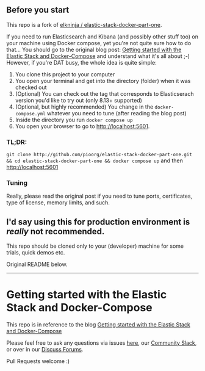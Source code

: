 ## Before you start

This repo is a fork of [elkninja / elastic-stack-docker-part-one](https://github.com/elkninja/elastic-stack-docker-part-one).

If you need to run Elasticsearch and Kibana (and possibly other stuff too) on your machine using Docker compose, yet you're not quite sure how to do that... You should go to the original blog post: [Getting started with the Elastic Stack and Docker-Compose](https://www.elastic.co/blog/getting-started-with-the-elastic-stack-and-docker-compose) and understand what it's all about ;-) 
However, if you're DAT busy, the whole idea is quite simple:

1. You clone this project to your computer
2. You open your terminal and get into the directory (folder) when it was checked out
3. (Optional) You can check out the tag that corresponds to Elasticserach version you'd like to try out (only 8.13+ supported)
4. (Optional, but highly recommended) You change in the `docker-compose.yml` whatever you need to tune (after reading the blog post)
5. Inside the directory you run `docker compose up`
6. You open your browser to go to [http://localhost:5601](http://localhost:5601).

### TL;DR:

`git clone http://github.com/pioorg/elastic-stack-docker-part-one.git && cd elastic-stack-docker-part-one && docker compose up` and then [http://localhost:5601](http://localhost:5601)

### Tuning

Really, please read the original post if you need to tune ports, certificates, type of license, memory limits, and such.

## I'd say using this for production environment is _really_ not recommended.

This repo should be cloned only to your (developer) machine for some trials, quick demos etc. 

Original README below.

----
# Getting started with the Elastic Stack and Docker-Compose

This repo is in reference to the blog [Getting started with the Elastic Stack and Docker-Compose](https://www.elastic.co/blog/getting-started-with-the-elastic-stack-and-docker-compose)

Please feel free to ask any questions via issues [here](https://github.com/elkninja/elastic-stack-docker-part-one/issues), our [Community Slack](https://ela.st/slack), or over in our [Discuss Forums](https://discuss.elastic.co/).

Pull Requests welcome :)
